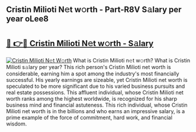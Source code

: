 ## Cristin Milioti N𝚎t w𝚘rth - Part-R8V S𝚊lary per year oLee8

# <h2><a href="http://gc1fsgw.nevu.top/?p=Cristin+Milioti">🔗 👉🔴 Cristin Milioti N𝚎t w𝚘rth - S𝚊lary</a></h2>

[![Cristin Milioti N𝚎t W𝚘rth](https://i.imgur.com/Oavwk0R.jpeg)](http://gc1fsgw.nevu.top/?p=Cristin+Milioti)
What is Cristin Milioti n𝚎t w𝚘rth? What is Cristin Milioti s𝚊lary per year?
This rich person's Cristin Milioti net worth is considerable, earning him a spot among the industry's most financially successful. His yearly earnings are sizeable, yet Cristin Milioti net worth is speculated to be more significant due to his varied business pursuits and real estate possessions. This affluent individual, whose Cristin Milioti net worth ranks among the highest worldwide, is recognized for his sharp business mind and financial astuteness. This rich individual, whose Cristin Milioti net worth is in the billions and who earns an impressive salary, is a prime example of the force of commitment, hard work, and financial wisdom.
